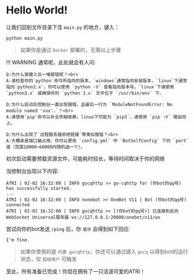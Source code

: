 # Hello World!

让我们回到文件目录下含 `main.py` 的地方，键入：
```shell
python main.py
```

> 如果你是通过 `Docker` 部署的，无需以上步骤

!!! WARNING
    通常呢，此处就会有人问:

    Q:为什么我键入后一堆报错呢？<br>
    A:请检查你的`python`命令所指向的版本，`windows`通常指向安装版本，`linux`下通常指向`python2.x`，你可以使用 `python -V` 查看指向版本号。`linux`下请使用 `python3.x` 或确保你的 `python 3.x` 文件位于 `/usr/bin/env` 下。

    Q:为什么启动后控制台一直出现报错，且最后一行为 `ModuleNotFoundError: No module named 'xxx'.`？<br>
    A:请使用`pip`命令以补全所缺依赖，linux下可能为 `pip3`，请使用 `pip -V` 理由同上。

    Q:为什么出现了`远程服务器拒绝链接`等类似报错？<br>
    A:大概率是端口被占用，你可以更改 `config.yml` 中 `BotSelfConfig` 下的 `port` 值（范围10000~60000内随机选一个）。

初次启动需要预载资源文件，可能耗时较长，等待时间取决于你的网络

当控制台出现以下内容:
```shell
ATRI | 02-02 16:32:00 | INFO gocqhttp >> go-cqhttp for (你bot的qq号) has successfully started.
...
ATRI | 02-02 16:32:00 | INFO nonebot >> OneBot V11 | Bot (你bot的qq号) connected
ATRI | 02-02 16:32:00 | INFO gocqhttp >> [(你bot的qq号)] 已连接到反向WebSocket Universal服务器 ws://127.0.0.1:20000/onebot/v11/ws
```

尝试向你的bot发送 `/ping` 后，你 `或许` 会得到如下回应:
```
I'm fine.
```

> 如果你使用的是 `内置 gocqhttp`，你还可以通过键入 `gocq` 以得到bot的运行状态，仅 `超级用户` 可触发

至此，所有准备已完成！你现在拥有了一只活波可爱的ATRI！
